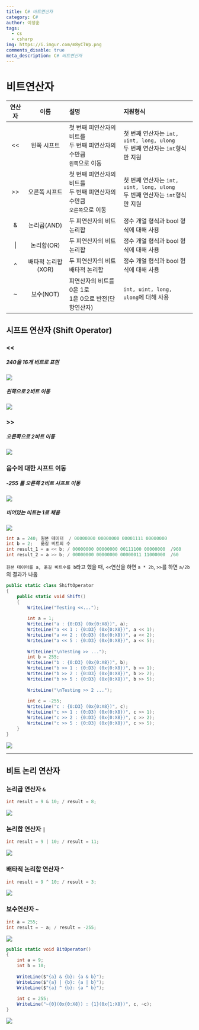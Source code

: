 ```yaml
---
title: C# 비트연산자
category: C#
author: 이정훈
tags:
  - cs
  - csharp
img: https://i.imgur.com/m8yClWp.png
comments_disable: true
meta_description: C# 비트연산자
---
```

# 비트연산자

|연산자|이름|설명|지원형식|
|:--:|:--:|:--|:--|
|<<|왼쪽 시프트|첫 번째 피연산자의 비트를<br>두 번째 피연산자의 수만큼<br>`왼쪽`으로 이동|첫 번째 연산자는 `int, uint, long, ulong`<br>두 번째 연산자는 `int`형식만 지원|
|>>|오른쪽 시프트|첫 번째 피연산자의 비트를<br>두 번째 피연산자의 수만큼<br>`오른쪽`으로 이동|첫 번째 연산자는 `int, uint, long, ulong`<br>두 번째 연산자는 `int`형식만 지원|
|&|논리곱(AND)|두 피연산자의 비트 논리합|정수 개열 형식과 bool 형식에 대해 사용|
|⎮|논리합(OR)|두 피연산자의 비트 논리합|정수 개열 형식과 bool 형식에 대해 사용|
|^|배타적 논리합(XOR)|두 피연산자의 비트 배타적 논리합|정수 개열 형식과 bool 형식에 대해 사용|
|~|보수(NOT)|피연산자의 비트를 0은 1로<br>1은 0으로 반전(단항연산자)|`int, uint, long, ulong`에 대해 사용|

## 시프트 연산자 (Shift Operator)

### <<
##### 240을 16개 비트로 표현
![](https://i.imgur.com/dhgnxwQ.jpg)

##### 왼쪽으로 2비트 이동
![](https://i.imgur.com/qFzJpBp.jpg)

### >>
##### 오른쪽으로 2비트 이동
![](https://i.imgur.com/kObE6b8.jpg)

### 음수에 대한 시프트 이동
##### -255 를 오른쪽 2비트 시프트 이동
![](https://i.imgur.com/1335ZxU.jpg)

##### 비어있는 비트는 1로 채움
![](https://i.imgur.com/V0HOOKm.jpg)

```csharp
int a = 240; 원본 데이터  / 00000000 00000000 00001111 00000000
int b = 2;   옮길 비트의 수
int result_1 = a << b; / 00000000 00000000 00111100 00000000  /960
int result_2 = a >> b; / 00000000 00000000 00000011 11000000  /60
```

`원본 데이터를 a, 옮길 비트수를 b`라고 했을 때, `<<`연산을 하면 `a * 2b`, `>>`를 하면 `a/2b`의 결과가 나옴

```csharp
public static class ShiftOperator  
{  
	public static void Shift()  
	{  
		WriteLine("Testing <<...");  
		  
		int a = 1;  
		WriteLine("a : {0:D3} (0x{0:X8})", a);  
		WriteLine("a << 1 : {0:D3} (0x{0:X8})", a << 1);  
		WriteLine("a << 2 : {0:D3} (0x{0:X8})", a << 2);  
		WriteLine("a << 5 : {0:D3} (0x{0:X8})", a << 5);  
		  
		WriteLine("\nTesting >> ...");  
		int b = 255;  
		WriteLine("b : {0:D3} (0x{0:X8})", b);  
		WriteLine("b >> 1 : {0:D3} (0x{0:X8})", b >> 1);  
		WriteLine("b >> 2 : {0:D3} (0x{0:X8})", b >> 2);  
		WriteLine("b >> 5 : {0:D3} (0x{0:X8})", b >> 5);  
		  
		WriteLine("\nTesting >> 2 ...");  
		  
		int c = -255;  
		WriteLine("c : {0:D3} (0x{0:X8})", c);  
		WriteLine("c >> 1 : {0:D3} (0x{0:X8})", c >> 1);  
		WriteLine("c >> 2 : {0:D3} (0x{0:X8})", c >> 2);  
		WriteLine("c >> 5 : {0:D3} (0x{0:X8})", c >> 5);  
	}  
}
```


![](https://i.imgur.com/Gvu0Hp3.jpg)


---


## 비트 논리 연산자
### 논리곱 연산자 `&`
```csharp
int result = 9 & 10; / result = 8;
```
![](https://i.imgur.com/w57233M.jpg)

### 논리합 연산자 `|`
```csharp
int result = 9 | 10; / result = 11;
```
![](https://i.imgur.com/jlWbXPh.jpg)

### 배타적 논리합 연산자 `^`
```csharp
int result = 9 ^ 10; / result = 3;
```
![](https://i.imgur.com/aC4LCe4.jpg)

### 보수연산자 `~`
```csharp
int a = 255;
int result = ~ a; / result = -255;
```
![](https://i.imgur.com/qI1MWUe.jpg)

```csharp
public static void BitOperator()  
{  
	int a = 9;  
	int b = 10;  
	  
	WriteLine($"{a} & {b}: {a & b}");  
	WriteLine($"{a} | {b}: {a | b}");  
	WriteLine($"{a} ^ {b}: {a ^ b}");  
	  
	int c = 255;  
	WriteLine("~{0}(0x{0:X8}) : {1}(0x{1:X8})", c, ~c);  
}
```
![](https://i.imgur.com/yDCgAmE.jpg)
